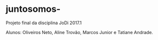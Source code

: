 # juntosomos-
Projeto final da disciplina JoDi 2017.1

Alunos: Oliveiros Neto, Aline Trovão, Marcos Junior e Tatiane Andrade.

